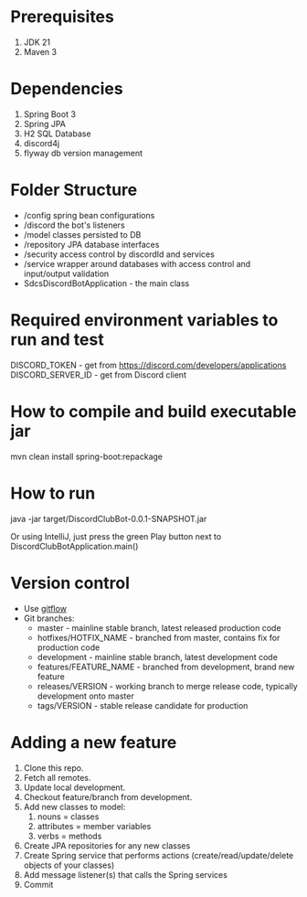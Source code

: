 # Prerequisites
1. JDK 21
2. Maven 3

# Dependencies
1. Spring Boot 3
2. Spring JPA
3. H2 SQL Database
4. discord4j
5. flyway db version management

# Folder Structure
- /config spring bean configurations
- /discord the bot's listeners
- /model classes persisted to DB
- /repository JPA database interfaces
- /security access control by discordId and services
- /service wrapper around databases with access control and input/output validation
- SdcsDiscordBotApplication - the main class

# Required environment variables to run and test
DISCORD_TOKEN - get from https://discord.com/developers/applications
DISCORD_SERVER_ID - get from Discord client

# How to compile and build executable jar
mvn clean install spring-boot:repackage

# How to run
java -jar target/DiscordClubBot-0.0.1-SNAPSHOT.jar

Or using IntelliJ, just press the green Play button next to DiscordClubBotApplication.main()

# Version control
- Use [gitflow](https://jeffkreeftmeijer.com/git-flow/)
- Git branches:
  - master - mainline stable branch, latest released production code
  - hotfixes/HOTFIX_NAME - branched from master, contains fix for production code
  - development - mainline stable branch, latest development code
  - features/FEATURE_NAME - branched from development, brand new feature
  - releases/VERSION - working branch to merge release code, typically development onto master
  - tags/VERSION - stable release candidate for production

# Adding a new feature
1. Clone this repo.
2. Fetch all remotes.
3. Update local development.
4. Checkout feature/branch from development.
5. Add new classes to model:
   1. nouns = classes
   2. attributes = member variables
   3. verbs = methods
6. Create JPA repositories for any new classes
7. Create Spring service that performs actions (create/read/update/delete objects of your classes)
8. Add message listener(s) that calls the Spring services
9. Commit 